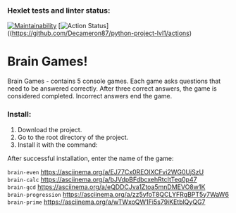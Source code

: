 ### Hexlet tests and linter status:
[![Maintainability](https://api.codeclimate.com/v1/badges/c17f1ebeccee71977935/maintainability)](https://codeclimate.com/github/Decameron87/python-project-lvl1/maintainability)
[![Action Status](https://github.com/Decameron87/python-project-lvl1/workflows/hexlet-check/badge.svg)]((https://github.com/Decameron87/python-project-lvl1/actions)

# Brain Games!  
Brain Games - contains 5 console games. Each game asks questions that need to be answered correctly. After three correct answers, the game is considered completed. Incorrect answers end the game.

### Install:  
1) Download the project.
2) Go to the root directory of the project.
3) Install it with the command:

After successful installation, enter the name of the game:

```brain-even``` https://asciinema.org/a/EJ77Cx0REOIXCFvi2WG0UjSzU    
```brain-calc``` https://asciinema.org/a/bJVdpBFdbcxehRtcItTeq0p47  
```brain-gcd``` https://asciinema.org/a/eQDDCJva1Ztoa5mnDMEVO8w1K  
```brain-progression``` https://asciinema.org/a/zz5yfoT8QCLYFRgBPT5y7WaW6  
```brain-prime``` https://asciinema.org/a/wTWxoQW1Fi5s79iKEtblQyQG7  
